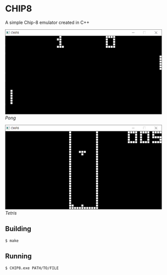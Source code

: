 # CHIP8
A simple Chip-8 emulator created in C++

![Pong](screenshots/PONG.png "Pong")
*Pong*

![Tetris](screenshots/TETRIS.png "Tetris")
*Tetris*

## Building
```
$ make
```

## Running
```
$ CHIP8.exe PATH/TO/FILE
```